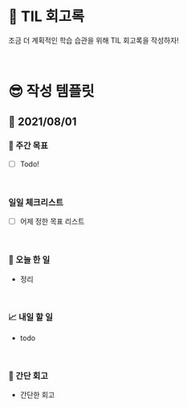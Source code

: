 # 🦕 TIL 회고록

조금 더 계획적인 학습 습관을 위해 TIL 회고록을 작성하자! 

<br/>

# 😎 작성 템플릿


## 📅 2021/08/01


### 👏 주간 목표
- [ ] Todo!


<br/>

### 일일 체크리스트
- [ ] 어제 정한 목표 리스트

<br/>

### 💯 오늘 한 일

- 정리

<br/>

### 📈 내일 할 일

- todo

<br/>

### 🤔 간단 회고

- 간단한 회고
